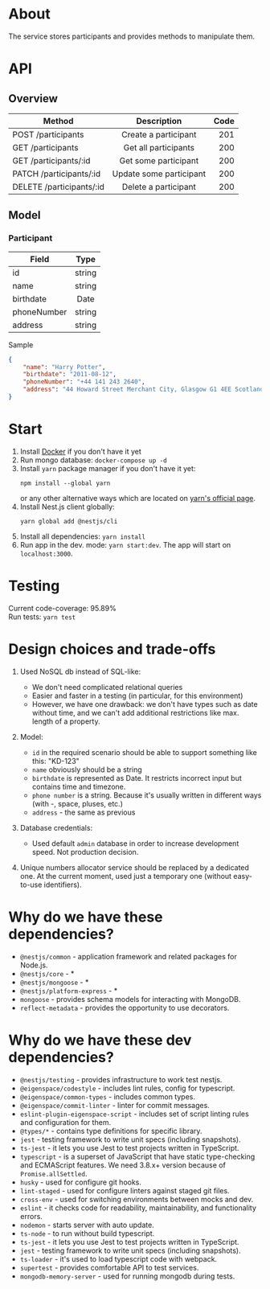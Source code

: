 # About

The service stores participants and provides methods to manipulate them.

# API

## Overview

| Method                    | Description             | Code |
| ------------------------- |:-----------------------:| ----:|
| POST /participants        | Create a participant    | 201  |
| GET /participants         | Get all participants    | 200  |
| GET /participants/:id     | Get some participant    | 200  |
| PATCH /participants/:id   | Update some participant | 200  |
| DELETE /participants/:id  | Delete a participant    | 200  |

## Model

### Participant

| Field                     | Type                    |
| ------------------------- |:-----------------------:|
| id                        | string                  |
| name                      | string                  |
| birthdate                 | Date                    |
| phoneNumber               | string                  |
| address                   | string                  |

Sample
```json
{
    "name": "Harry Potter",
    "birthdate": "2011-08-12",
    "phoneNumber": "+44 141 243 2640",
    "address": "44 Howard Street Merchant City, Glasgow G1 4EE Scotland"
}
```

# Start

1. Install [Docker](https://www.docker.com/) if you don't have it yet
2. Run mongo database: `docker-compose up -d`
3. Install `yarn` package manager if you don't have it yet:
    ```
    npm install --global yarn
    ```
   or any other alternative ways which are located on 
   [yarn's official page](https://classic.yarnpkg.com/en/docs/install/#mac-stable).
4. Install Nest.js client globally:
    ```
    yarn global add @nestjs/cli
    ```
5. Install all dependencies: `yarn install`  
6. Run app in the dev. mode: `yarn start:dev`. The app will start on `localhost:3000`.

# Testing

Current code-coverage: 95.89%\
Run tests: `yarn test`

# Design choices and trade-offs

1. Used NoSQL db instead of SQL-like:
    - We don't need complicated relational queries
    - Easier and faster in a testing (in particular, for this environment)
    - However, we have one drawback: we don't have types such as date without time, and we can't
    add additional restrictions like max. length of a property.

2. Model:
    - `id` in the required scenario should be able to support something like this: "KD-123"
    - `name` obviously should be a string
    - `birthdate` is represented as Date. It restricts incorrect input but contains time and timezone. 
    - `phone number` is a string. Because it's usually written in different ways (with -, space, pluses, etc.)
    - `address` - the same as previous

3. Database credentials:
    - Used default `admin` database in order to increase development speed. Not production decision.

4. Unique numbers allocator service should be replaced by a dedicated one. At the current moment, used just 
a temporary one (without easy-to-use identifiers).
    
# Why do we have these dependencies?

* `@nestjs/common` - application framework and related packages for Node.js.
* `@nestjs/core` - *
* `@nestjs/mongoose` - *
* `@nestjs/platform-express` - *
* `mongoose` - provides schema models for interacting with MongoDB.
* `reflect-metadata` - provides the opportunity to use decorators.

# Why do we have these dev dependencies?

* `@nestjs/testing` - provides infrastructure to work test nestjs.
* `@eigenspace/codestyle` - includes lint rules, config for typescript.
* `@eigenspace/common-types` - includes common types.
* `@eigenspace/commit-linter` - linter for commit messages.
* `eslint-plugin-eigenspace-script` - includes set of script linting rules and configuration for them.
* `@types/*` - contains type definitions for specific library.
* `jest` - testing framework to write unit specs (including snapshots).
* `ts-jest` - it lets you use Jest to test projects written in TypeScript.
* `typescript` - is a superset of JavaScript that have static type-checking and ECMAScript features.
    We need 3.8.x+ version because of `Promise.allSettled`.
* `husky` - used for configure git hooks.
* `lint-staged` - used for configure linters against staged git files.
* `cross-env` - used for switching environments between mocks and dev.
* `eslint` - it checks code for readability, maintainability, and functionality errors.
* `nodemon` - starts server with auto update.
* `ts-node` - to run without build typescript.
* `ts-jest` - it lets you use Jest to test projects written in TypeScript.
* `jest` - testing framework to write unit specs (including snapshots).
* `ts-loader` - it's used to load typescript code with webpack.
* `supertest` - provides comfortable API to test services.
* `mongodb-memory-server` - used for running mongodb during tests.
